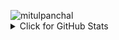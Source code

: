 <!--
**MitulPanchal/MitulPanchal** is a ✨ _special_ ✨ repository because its `README.md` (this file) appears on your GitHub profile.
### Hi there 👋
<img src="https://www.animatedgif.net/welcome/ctmwelcome_e0.gif">
Here are some ideas to get you started:

- 🔭 I’m currently working on ...
- 🌱 I’m currently learning ...
- 👯 I’m looking to collaborate on ...
- 🤔 I’m looking for help with ...
- 💬 Ask me about ...
- 📫 How to reach me: ...
- 😄 Pronouns: ...
- ⚡ Fun fact: ...

![Github stats](https://github-readme-stats.vercel.app/api/?username=MitulPanchal&theme=black&show_icons=true&hide_border=true)
-->


<p>
<img align="left" src="https://komarev.com/ghpvc/?username=mitulpanchal" alt="mitulpanchal" />
</p>
<br>


<details>
<summary>Click for GitHub Stats</summary>
  <p>
    <img align="left" src="https://github-readme-stats.vercel.app/api/top-langs/?username=MitulPanchal&theme=light&hide_border=true&layout=compact" />
  </p>
  <br>
  <p>
    <img align="center" src="https://github-readme-stats.vercel.app/api/?username=MitulPanchal&theme=black&show_icons=true&hide_border=true" />
  </p>
</details>


